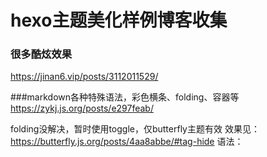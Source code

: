 # hexo主题美化样例博客收集


### 很多酷炫效果
https://jinan6.vip/posts/3112011529/

###markdown各种特殊语法，彩色横条、folding、容器等
https://zykj.js.org/posts/e297feab/



folding没解决，暂时使用toggle，仅butterfly主题有效
效果见：https://butterfly.js.org/posts/4aa8abbe/#tag-hide
语法：
```markdown
```
